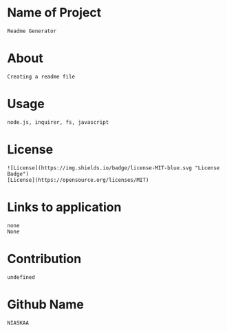   
   # Name of Project
    Readme Generator

   # About
    Creating a readme file

   # Usage
    node.js, inquirer, fs, javascript

   # License
    ![License](https://img.shields.io/badge/license-MIT-blue.svg "License Badge")
    [License](https://opensource.org/licenses/MIT)

   # Links to application
    none
    None

   # Contribution 
    undefined

   # Github Name
    NIASKAA
    

